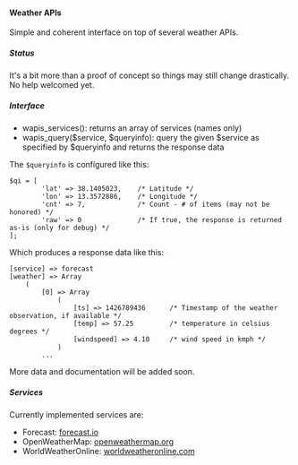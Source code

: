 #### Weather APIs
Simple and coherent interface on top of several weather APIs.

##### Status
It's a bit more than a proof of concept so things may still change drastically.
No help welcomed yet.

##### Interface
* wapis_services(): returns an array of services (names only)
* wapis_query($service, $queryinfo): query the given $service as specified by $queryinfo and returns the response data

The `$queryinfo` is configured like this:
```
$qi = [
        'lat' => 38.1405023,    /* Latitude */
        'lon' => 13.3572886,    /* Longitude */
        'cnt' => 7,             /* Count - # of items (may not be honored) */
        'raw' => 0              /* If true, the response is returned as-is (only for debug) */
];
```

Which produces a response data like this:
```
[service] => forecast
[weather] => Array
    (
        [0] => Array
            (
                [ts] => 1426789436      /* Timestamp of the weather observation, if available */
                [temp] => 57.25         /* temperature in celsius degrees */
                [windspeed] => 4.10     /* wind speed in kmph */
            )
        ...
```

More data and documentation will be added soon.

##### Services
Currently implemented services are:

* Forecast: [forecast.io](http://forecast.io)
* OpenWeatherMap: [openweathermap.org](http://openweathermap.org)
* WorldWeatherOnline: [worldweatheronline.com](http://worldweatheronline.com)
